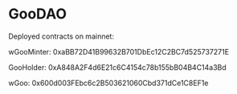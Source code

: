 # GooDAO

Deployed contracts on mainnet:

wGooMinter: 0xaBB72D41B99632B701DbEc12C2BC7d525737271E

GooHolder: 0xA848A2F4d6E21c6C4154c78b155bB04B4C14a3Bd

wGoo: 0x600d003FEbc6c2B503621060Cbd371dCe1C8EF1e
